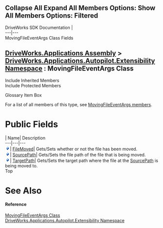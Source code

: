 Collapse All Expand All Members Options: Show All  Members Options: Filtered   
---  
DriveWorks SDK Documentation  |   
---|---  
MovingFileEventArgs Class Fields   
  
[DriveWorks.Applications Assembly](topic13.md) > [DriveWorks.Applications.Autopilot.Extensibility Namespace](topic1633.md) : MovingFileEventArgs Class  
---  
  
Include Inherited Members    
Include Protected Members    


Glossary Item Box

For a list of all members of this type, see [MovingFileEventArgs members](topic1889.md).

# Public Fields

| Name| Description  
---|---|---  
![Public Field](dotnetimages/publicField.gif)| [FileMoved](topic1895.md)| Gets/Sets whether or not the file has been moved.   
![Public Field](dotnetimages/publicField.gif)| [SourcePath](topic1896.md)| Gets/Sets the file path of the file that is being moved.   
![Public Field](dotnetimages/publicField.gif)| [TargetPath](topic1897.md)| Gets/Sets the target path where the file at the [SourcePath](topic1896.md) is being moved to.   
Top

# See Also

#### Reference

[MovingFileEventArgs Class](topic1888.md)   
[DriveWorks.Applications.Autopilot.Extensibility Namespace](topic1633.md)


